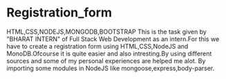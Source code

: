 # Registration_form
  HTML,CSS,NODEJS,MONGODB,BOOTSTRAP
        This is the task given by "BHARAT INTERN" of Full Stack Web Development as an intern.For this we have to create a registration form using HTML,CSS,NodeJS and MonoDB.Ofcourse it is quite easier and also intresting.By using different sources and some of my personal experiences are helped me alot.
        By importing some modules in NodeJS like mongoose,express,body-parser.
